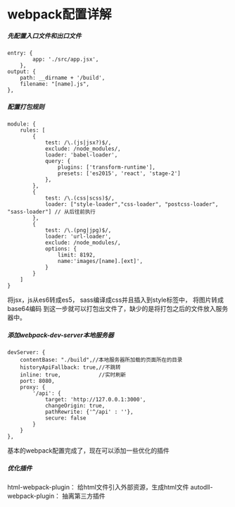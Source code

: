 # webpack配置详解
##### 先配置入口文件和出口文件
```
entry: {
        app: './src/app.jsx',
    },
output: {
    path: __dirname + '/build',
    filename: "[name].js",
},

```
##### 配置打包规则
```
module: {
    rules: [
        {
            test: /\.(js|jsx?)$/,
            exclude: /node_modules/,
            loader: 'babel-loader',
            query: {
                plugins: ['transform-runtime'],
                presets: ['es2015', 'react', 'stage-2']
            },
        },
        {
            test: /\.(css|scss)$/,
            loader: ["style-loader","css-loader", "postcss-loader", "sass-loader"] // 从后往前执行
        }, 
        {
            test: /\.(png|jpg)$/,
            loader: 'url-loader',
            exclude: /node_modules/,
            options: {
                limit: 8192,
                name:'images/[name].[ext]',
            }
        }
    ]
}
```
将jsx，js从es6转成es5， sass编译成css并且插入到style标签中， 将图片转成base64编码
到这一步就可以打包出文件了，缺少的是将打包之后的文件放入服务器中。
##### 添加webpack-dev-server本地服务器
```
devServer: {
    contentBase: "./build",//本地服务器所加载的页面所在的目录
    historyApiFallback: true,//不跳转
    inline: true,            //实时刷新
    port: 8080,
    proxy: {
        '/api': {
            target: 'http://127.0.0.1:3000',
            changeOrigin: true,
            pathRewrite: {'^/api' : ''},
            secure: false
        }
    }
},
```
基本的webpack配置完成了，现在可以添加一些优化的插件

##### 优化插件
html-webpack-plugin： 给html文件引入外部资源，生成html文件
autodll-webpack-plugin： 抽离第三方插件